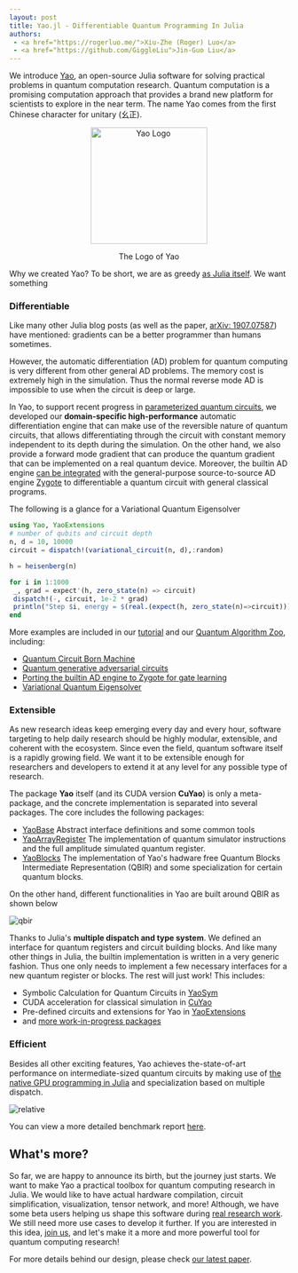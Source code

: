 ```yaml
---
layout: post
title: Yao.jl - Differentiable Quantum Programming In Julia
authors:
 - <a href="https://rogerluo.me/">Xiu-Zhe (Roger) Luo</a>
 - <a href="https://github.com/GiggleLiu">Jin-Guo Liu</a>
---
```


We introduce [Yao](http://yaoquantum.org/), an open-source Julia software for solving practical problems in quantum computation research.
Quantum computation is a promising computation approach that provides a brand new platform
for scientists to explore in the near term. The name Yao comes from the first Chinese character for unitary (幺正).

<div align="center"> <img
src="http://yaoquantum.org/assets/images/logo.png"
alt="Yao Logo" width="210">
<p>The Logo of Yao</p>
</div>

Why we created Yao? To be short, we are as greedy [as Julia itself](https://julialang.org/blog/2012/02/why-we-created-julia). We want something

### Differentiable
Like many other Julia blog posts (as well as the paper, [arXiv: 1907.07587](https://arxiv.org/abs/1907.07587)) have mentioned: gradients can be a better programmer than humans sometimes.

However, the automatic differentiation (AD) problem for quantum computing is very different from other general AD problems. The memory cost is extremely high in the simulation. Thus the normal reverse mode AD is impossible to use when the circuit is deep or large.

In Yao, to support recent progress in [parameterized quantum circuits](https://arxiv.org/abs/1906.07682), we developed our **domain-specific high-performance** automatic differentiation engine that can make use of the reversible nature of quantum circuits, that allows differentiating through the circuit with constant memory independent to its depth during the simulation. On the other hand, we also provide a forward mode gradient that can produce the quantum gradient that can be implemented on a real quantum device. Moreover, the builtin AD engine [can be integrated](https://github.com/QuantumBFS/QuAlgorithmZoo.jl/blob/v0.1.0/examples/PortZygote/gate\_learning.jl) with the general-purpose source-to-source AD engine [Zygote](https://github.com/FluxML/Zygote.jl) to differentiable a quantum circuit with general classical programs.

The following is a glance for a Variational Quantum Eigensolver

```julia
using Yao, YaoExtensions
# number of qubits and circuit depth
n, d = 10, 10000
circuit = dispatch!(variational_circuit(n, d),:random)

h = heisenberg(n)

for i in 1:1000
 _, grad = expect'(h, zero_state(n) => circuit)
 dispatch!(-, circuit, 1e-2 * grad)
 println("Step $i, energy = $(real.(expect(h, zero_state(n)=>circuit)))")
end
```

More examples are included in our [tutorial](http://tutorials.yaoquantum.org/dev/) and our [Quantum Algorithm Zoo](https://github.com/QuantumBFS/QuAlgorithmZoo.jl), including:

- [Quantum Circuit Born Machine](http://tutorials.yaoquantum.org/dev/generated/quick-start/6.quantum-circuit-born-machine/)
- [Quantum generative adversarial circuits](https://github.com/QuantumBFS/QuAlgorithmZoo.jl/blob/v0.1.0/examples/QuGAN)
- [Porting the builtin AD engine to Zygote for gate learning](https://github.com/QuantumBFS/QuAlgorithmZoo.jl/blob/v0.1.0/examples/PortZygote/gate\_learning.jl)
- [Variational Quantum Eigensolver](https://github.com/QuantumBFS/QuAlgorithmZoo.jl/blob/v0.1.0/examples/VQE)

### Extensible
As new research ideas keep emerging every day and every hour, software targeting to help daily research should be highly
modular, extensible, and coherent with the ecosystem. Since even the field, quantum software itself is a rapidly growing field. We want it to be extensible enough for researchers and developers to extend it at any level for any possible type of research.

The package **Yao** itself (and its CUDA version **CuYao**) is only a meta-package, and the concrete implementation is separated into several packages. The core includes the following packages:

- [YaoBase](https://github.com/QuantumBFS/YaoBase.jl) Abstract interface definitions and some common tools
- [YaoArrayRegister](https://github.com/QuantumBFS/YaoArrayRegister.jl) The implementation of quantum simulator instructions and the full amplitude simulated quantum register.
- [YaoBlocks](https://github.com/QuantumBFS/YaoBlocks.jl) The implementation of Yao's hadware free Quantum Blocks Intermediate Representation (QBIR) and some specialization for certain quantum blocks.

On the other hand, different functionalities in Yao are built around QBIR as shown below

![qbir](http://docs.yaoquantum.org/dev/assets/images/YaoFramework.png)

Thanks to Julia's **multiple dispatch and type system**. We defined an interface for quantum registers and circuit building blocks. And like many other things in Julia, the builtin implementation is written in a very generic fashion. Thus one only needs to implement a few necessary interfaces for a new quantum register or blocks. The rest will just work! This includes:

- Symbolic Calculation for Quantum Circuits in [YaoSym](https://github.com/QuantumBFS/YaoSym.jl)
- CUDA acceleration for classical simulation in [CuYao](https://github.com/QuantumBFS/CuYao.jl)
- Pre-defined circuits and extensions for Yao in [YaoExtensions](https://github.com/QuantumBFS/YaoExtensions.jl)
- and [more work-in-progress packages](https://github.com/QuantumBFS)

### Efficient
Besides all other exciting features, Yao achieves the-state-of-art performance on intermediate-sized quantum circuits by making use of [the native GPU programming in Julia](https://devblogs.nvidia.com/gpu-computing-julia-programming-language/) and specialization based on multiple dispatch.

![relative](http://docs.yaoquantum.org/dev/assets/images/relative_pcircuit.png)

You can view a more detailed benchmark report [here](https://github.com/Roger-luo/quantum-benchmarks/blob/master/RESULTS.md).

## What's more?
So far, we are happy to announce its birth, but the journey just starts. We want to make Yao a practical toolbox for quantum computing research in Julia. We would like to have actual hardware compilation, circuit simplification, visualization, tensor network, and more! Although, we have some beta users helping us shape this software during [real research work](http://yaoquantum.org/research/). We still need more use cases to develop it further. If you are interested in this idea, [join us](https://github.com/QuantumBFS/Yao.jl/blob/master/CONTRIBUTING.md), and let's make it a more and more powerful tool for quantum computing research!

For more details behind our design, please check [our latest paper](https://arxiv.org/abs/1912.10877).
